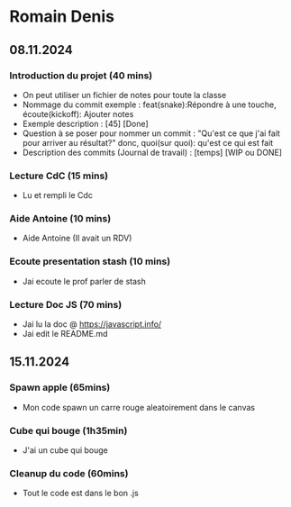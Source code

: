 # Romain Denis

## 08.11.2024

### Introduction du projet (40 mins)

- On peut utiliser un fichier de notes pour toute la classe
- Nommage du commit exemple : feat(snake):Répondre à une touche, écoute(kickoff): Ajouter notes
- Exemple description : [45] [Done]
- Question à se poser pour nommer un commit : "Qu'est ce que j'ai fait pour arriver au résultat?" donc, quoi(sur quoi): qu'est ce qui est fait
- Description des commits (Journal de travail) : [temps] [WIP ou DONE]

### Lecture CdC (15 mins)

 - Lu et rempli le Cdc


### Aide Antoine (10 mins)

 - Aide Antoine (Il avait un RDV)

### Ecoute presentation stash (10 mins)

 - Jai ecoute le prof parler de stash

### Lecture Doc JS (70 mins)

 - Jai lu la doc @ https://javascript.info/
 - Jai edit le README.md


## 15.11.2024

### Spawn apple (65mins)

 - Mon code spawn un carre rouge aleatoirement dans le canvas  

### Cube qui bouge (1h35min)

 - J'ai un cube qui bouge 

### Cleanup du code (60mins)

 - Tout le code est dans le bon .js